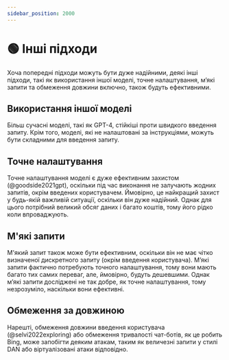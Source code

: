 ```yaml
---
sidebar_position: 2000
---
```


# 🟢 Інші підходи

Хоча попередні підходи можуть бути дуже надійними, деякі інші підходи, такі як використання іншої моделі, точне налаштування, м’які запити та обмеження довжини включно, також будуть ефективними.

## Використання іншої моделі

Більш сучасні моделі, такі як GPT-4, стійкіші проти швидкого введення запиту. Крім того, моделі, які не налаштовані за інструкціями, можуть бути складними для введення запиту.

## Точне налаштування

Точне налаштування моделі є дуже ефективним захистом (@goodside2021gpt), оскільки під час виконання не залучають жодних запитів, окрім введених користувачем. Ймовірно, це найкращий захист у будь-якій важливій ситуації, оскільки він дуже надійний. Однак для цього потрібний великий обсяг даних і багато коштів, тому його рідко коли впроваджують.


## М'які запити

М'який запит також може бути ефективним, оскільки він не має чітко визначеної дискретного запиту (окрім введення користувача). М’які запити фактично потребують точного налаштування, тому вони мають багато тих самих переваг, але, ймовірно, будуть дешевшими. Однак м’які запити досліджені не так добре, як точне налаштування, тому незрозуміло, наскільки вони ефективні.

## Обмеження за довжиною

Нарешті, обмеження довжини введення користувача (@selvi2022exploring) або обмеження тривалості чат-ботів, як це робить Bing, може запобігти деяким атакам, таким як величезні запити у стилі DAN або віртуалізовані атаки відповідно.